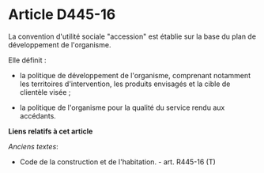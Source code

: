 # Article D445-16

La convention d'utilité sociale "accession" est établie sur la base du plan de développement de l'organisme. 

Elle définit : 

- la politique de développement de l'organisme, comprenant notamment les territoires d'intervention, les produits envisagés
et la cible de clientèle visée ; 

- la politique de l'organisme pour la qualité du service rendu aux accédants.

**Liens relatifs à cet article**

_Anciens textes_:

  - Code de la construction et de l'habitation. - art. R445-16 (T)
